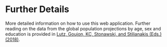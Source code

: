 Further Details
===============

More detailed information on how to use this web application. Further reading on the data from the global population projections by age, sex and education is provided in <a href="https://publications.europa.eu/en/publication-detail/-/publication/e1853ba8-4444-11e8-a9f4-01aa75ed71a1/language-en">Lutz, Goujon, KC, Stonawski, and Stilianakis (Eds.) (2018)</a>.
